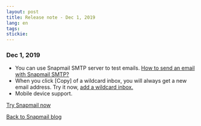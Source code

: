 ```yaml
---
layout: post
title: Release note - Dec 1, 2019 
lang: en
tags: 
stickie: 
---
```


### Dec 1, 2019

+ You can use Snapmail SMTP server to test emails. <a target="_blank" href="https://www.snapmail.cc/blog/en/2019/11/30/snapmail-smtp.html">How to send an email with Snapmail SMTP?</a>
+ When you click [Copy] of a wildcard inbox, you will always get a new email address. Try it now, <a target="_blank" href="https://www.snapmail.cc/#/addEmailBox">add a wildcard inbox.</a>
+ Mobile device support.

<a target="_blank" href="https://www.snapmail.cc"><i class="fa fa-envelope a"></i> Try Snapmail now</a>

<a href="https://www.snapmail.cc/blog/"><i class="fa fa-arrow-circle-left"></i> Back to Snapmail blog</a>